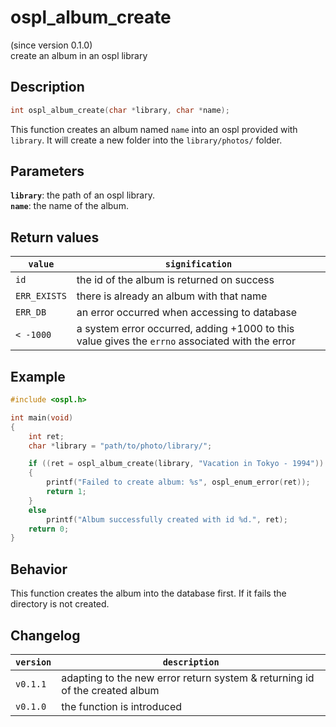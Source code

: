 # ospl_album_create
(since version 0.1.0)  
create an album in an ospl library



## Description

```c
int ospl_album_create(char *library, char *name);
```
This function creates an album named ``name`` into an ospl provided with ``library``. It will create a new folder into the ``library/photos/`` folder.


## Parameters

**`library`**: the path of an ospl library.  
**`name`**: the name of the album.


## Return values

| `value`      |  `signification`                                                                                |
| ------------ | ----------------------------------------------------------------------------------------------- |
| `id     `    | the id of the album is returned on success                                                      |
| `ERR_EXISTS` | there is already an album with that name                                                        |
| `ERR_DB`     | an error occurred when accessing to database                                                    |
| `< -1000`    | a system error occurred, adding +1000 to this value gives the `errno` associated with the error |


## Example

```c
#include <ospl.h>

int main(void)
{
	int ret;
	char *library = "path/to/photo/library/";

	if ((ret = ospl_album_create(library, "Vacation in Tokyo - 1994")) < 0)
	{
		printf("Failed to create album: %s", ospl_enum_error(ret));
		return 1;
	}
	else
		printf("Album successfully created with id %d.", ret);
	return 0;
}
```


## Behavior

This function creates the album into the database first. If it fails the directory is not created. 


## Changelog

| `version` | `description`                                                               |
| --------- | --------------------------------------------------------------------------- |
| `v0.1.1`  | adapting to the new error return system & returning id of the created album |
| `v0.1.0`  | the function is introduced                                                  |

